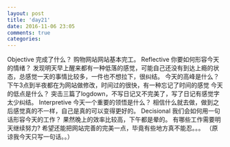 ```yaml
---
layout: post
title: 'day21'
date: 2016-11-06 23:05
comments: true
categories: 
---
```

Objective
完成了什么？
购物网站网站基本完工。
Reflective
你要如何形容今天的情绪？
发现明天早上醒来都有一种低落的感觉，可能自己还没有到达上瘾的状态，总感觉一天的事情比较多，一件也不想拉下，很纠结。
今天的高峰是什么？
下午3点到半夜都在为网站做修改，时间过的很快，有一种忘记了时间的感觉
今天的低点是什么？
突击三篇了logdown，不写日记又不完美了，写了日记有感觉字太少纠结。
Interpretive
今天一个重要的领悟是什么？
相信什么就去做，做到之后感觉真的不一样，自己是真的可以变得更好的。
Decisional
我们会如何用一句话形容今天的工作？
果然晚上的效率比较高，下午都是晕的。
有哪些工作需要明天继续努力?
希望还能把网站完善的完美一点，毕竟有些地方真不能忍。。。
（原谅我今天只写一句话。。）